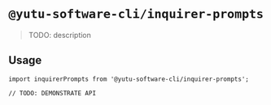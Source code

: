 # `@yutu-software-cli/inquirer-prompts`

> TODO: description

## Usage

```
import inquirerPrompts from '@yutu-software-cli/inquirer-prompts';

// TODO: DEMONSTRATE API
```
